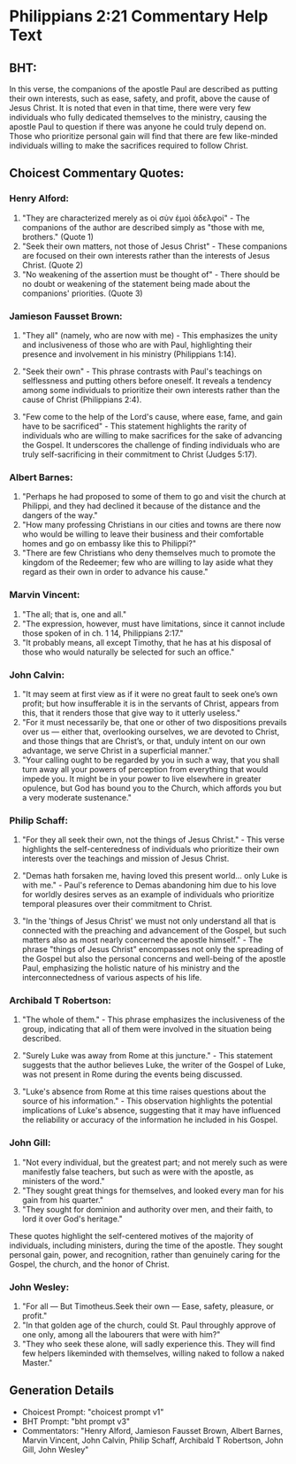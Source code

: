 # Philippians 2:21 Commentary Help Text

## BHT:
In this verse, the companions of the apostle Paul are described as putting their own interests, such as ease, safety, and profit, above the cause of Jesus Christ. It is noted that even in that time, there were very few individuals who fully dedicated themselves to the ministry, causing the apostle Paul to question if there was anyone he could truly depend on. Those who prioritize personal gain will find that there are few like-minded individuals willing to make the sacrifices required to follow Christ.

## Choicest Commentary Quotes:
### Henry Alford:
1. "They are characterized merely as οἱ σὺν ἐμοὶ ἀδελφοί" - The companions of the author are described simply as "those with me, brothers." (Quote 1)
2. "Seek their own matters, not those of Jesus Christ" - These companions are focused on their own interests rather than the interests of Jesus Christ. (Quote 2)
3. "No weakening of the assertion must be thought of" - There should be no doubt or weakening of the statement being made about the companions' priorities. (Quote 3)

### Jamieson Fausset Brown:
1. "They all" (namely, who are now with me) - This emphasizes the unity and inclusiveness of those who are with Paul, highlighting their presence and involvement in his ministry (Philippians 1:14).

2. "Seek their own" - This phrase contrasts with Paul's teachings on selflessness and putting others before oneself. It reveals a tendency among some individuals to prioritize their own interests rather than the cause of Christ (Philippians 2:4).

3. "Few come to the help of the Lord's cause, where ease, fame, and gain have to be sacrificed" - This statement highlights the rarity of individuals who are willing to make sacrifices for the sake of advancing the Gospel. It underscores the challenge of finding individuals who are truly self-sacrificing in their commitment to Christ (Judges 5:17).

### Albert Barnes:
1. "Perhaps he had proposed to some of them to go and visit the church at Philippi, and they had declined it because of the distance and the dangers of the way."
2. "How many professing Christians in our cities and towns are there now who would be willing to leave their business and their comfortable homes and go on embassy like this to Philippi?"
3. "There are few Christians who deny themselves much to promote the kingdom of the Redeemer; few who are willing to lay aside what they regard as their own in order to advance his cause."

### Marvin Vincent:
1. "The all; that is, one and all."
2. "The expression, however, must have limitations, since it cannot include those spoken of in ch. 1 14, Philippians 2:17."
3. "It probably means, all except Timothy, that he has at his disposal of those who would naturally be selected for such an office."

### John Calvin:
1. "It may seem at first view as if it were no great fault to seek one’s own profit; but how insufferable it is in the servants of Christ, appears from this, that it renders those that give way to it utterly useless."
2. "For it must necessarily be, that one or other of two dispositions prevails over us — either that, overlooking ourselves, we are devoted to Christ, and those things that are Christ’s, or that, unduly intent on our own advantage, we serve Christ in a superficial manner."
3. "Your calling ought to be regarded by you in such a way, that you shall turn away all your powers of perception from everything that would impede you. It might be in your power to live elsewhere in greater opulence, but God has bound you to the Church, which affords you but a very moderate sustenance."

### Philip Schaff:
1. "For they all seek their own, not the things of Jesus Christ." - This verse highlights the self-centeredness of individuals who prioritize their own interests over the teachings and mission of Jesus Christ.

2. "Demas hath forsaken me, having loved this present world... only Luke is with me." - Paul's reference to Demas abandoning him due to his love for worldly desires serves as an example of individuals who prioritize temporal pleasures over their commitment to Christ.

3. "In the 'things of Jesus Christ' we must not only understand all that is connected with the preaching and advancement of the Gospel, but such matters also as most nearly concerned the apostle himself." - The phrase "things of Jesus Christ" encompasses not only the spreading of the Gospel but also the personal concerns and well-being of the apostle Paul, emphasizing the holistic nature of his ministry and the interconnectedness of various aspects of his life.

### Archibald T Robertson:
1. "The whole of them." - This phrase emphasizes the inclusiveness of the group, indicating that all of them were involved in the situation being described.

2. "Surely Luke was away from Rome at this juncture." - This statement suggests that the author believes Luke, the writer of the Gospel of Luke, was not present in Rome during the events being discussed.

3. "Luke's absence from Rome at this time raises questions about the source of his information." - This observation highlights the potential implications of Luke's absence, suggesting that it may have influenced the reliability or accuracy of the information he included in his Gospel.

### John Gill:
1. "Not every individual, but the greatest part; and not merely such as were manifestly false teachers, but such as were with the apostle, as ministers of the word."
2. "They sought great things for themselves, and looked every man for his gain from his quarter."
3. "They sought for dominion and authority over men, and their faith, to lord it over God's heritage."

These quotes highlight the self-centered motives of the majority of individuals, including ministers, during the time of the apostle. They sought personal gain, power, and recognition, rather than genuinely caring for the Gospel, the church, and the honor of Christ.

### John Wesley:
1. "For all — But Timotheus.Seek their own — Ease, safety, pleasure, or profit." 
2. "In that golden age of the church, could St. Paul throughly approve of one only, among all the labourers that were with him?" 
3. "They who seek these alone, will sadly experience this. They will find few helpers likeminded with themselves, willing naked to follow a naked Master."


## Generation Details
- Choicest Prompt: "choicest prompt v1"
- BHT Prompt: "bht prompt v3"
- Commentators: "Henry Alford, Jamieson Fausset Brown, Albert Barnes, Marvin Vincent, John Calvin, Philip Schaff, Archibald T Robertson, John Gill, John Wesley"
